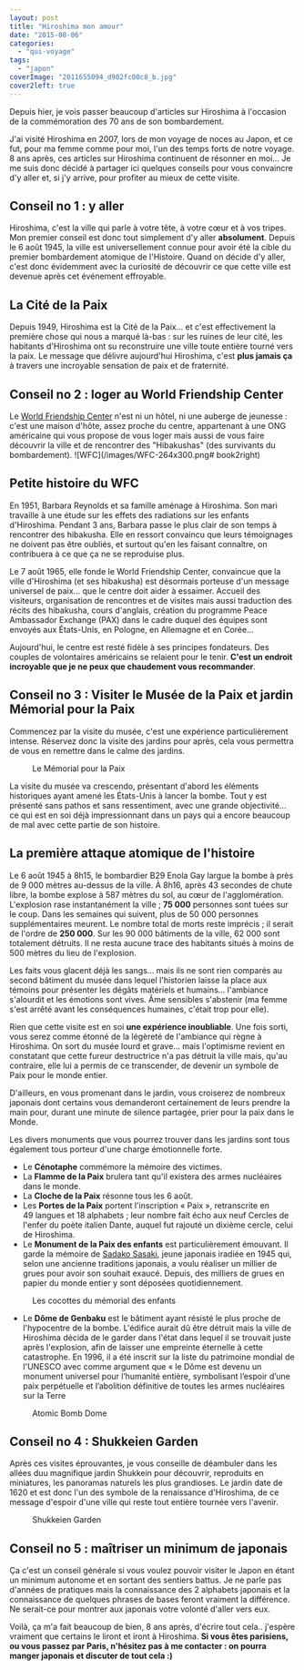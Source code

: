 ```yaml
---
layout: post
title: "Hiroshima mon amour"
date: "2015-08-06"
categories: 
  - "qui-voyage"
tags: 
  - "japon"
coverImage: "2011655094_d902fc00c8_b.jpg"
cover2left: true
---
```


Depuis hier, je vois passer beaucoup d'articles sur Hiroshima à l'occasion de la commémoration des 70 ans de son bombardement.

J'ai visité Hiroshima en 2007, lors de mon voyage de noces au Japon, et ce fut, pour ma femme comme pour moi, l'un des temps forts de notre voyage. 8 ans après, ces articles sur Hiroshima continuent de résonner en moi... Je me suis donc décidé à partager ici quelques conseils pour vous convaincre d'y aller et, si j'y arrive, pour profiter au mieux de cette visite.

## Conseil no 1 : y aller

Hiroshima, c'est la ville qui parle à votre tête, à votre cœur et à vos tripes. Mon premier conseil est donc tout simplement d'y aller **absolument**. Depuis le 6 août 1945, la ville est universellement connue pour avoir été la cible du premier bombardement atomique de l'Histoire. Quand on décide d'y aller, c'est donc évidemment avec la curiosité de découvrir ce que cette ville est devenue après cet événement effroyable.

## La Cité de la Paix

Depuis 1949, Hiroshima est la Cité de la Paix... et c'est effectivement la première chose qui nous a marqué là-bas : sur les ruines de leur cité, les habitants d'Hiroshima ont su reconstruire une ville toute entière tourné vers la paix. Le message que délivre aujourd'hui Hiroshima, c'est **plus jamais ça** à travers une incroyable sensation de paix et de fraternité.

## Conseil no 2 : loger au World Friendship Center

Le [World Friendship Center](http://homepage2.nifty.com/wfchiroshima/) n'est ni un hôtel, ni une auberge de jeunesse : c'est une maison d'hôte, assez proche du centre, appartenant à une ONG américaine qui vous propose de vous loger mais aussi de vous faire découvrir la ville et de rencontrer des "Hibakushas" (des survivants du bombardement). ![WFC](/images/WFC-264x300.png# book2right)

## Petite histoire du WFC

En 1951, Barbara Reynolds et sa famille aménage à Hiroshima. Son mari travaille à une étude sur les effets des radiations sur les enfants d'Hiroshima. Pendant 3 ans, Barbara passe le plus clair de son temps à rencontrer des hibakusha. Elle en ressort convaincu que leurs témoignages ne doivent pas être oubliés, et surtout qu'en les faisant connaître, on contribuera à ce que ça ne se reproduise plus.

Le 7 août 1965, elle fonde le World Friendship Center, convaincue que la ville d'Hiroshima (et ses hibakusha) est désormais porteuse d'un message universel de paix... que le centre doit aider à essaimer. Accueil des visiteurs, organisation de rencontres et de visites mais aussi traduction des récits des hibakusha, cours d'anglais, création du programme Peace Ambassador Exchange (PAX) dans le cadre duquel des équipes sont envoyés aux États-Unis, en Pologne, en Allemagne et en Corée...

Aujourd'hui, le centre est resté fidèle à ses principes fondateurs. Des couples de volontaires américains se relaient pour le tenir. **C'est un endroit incroyable que je ne peux que chaudement vous recommander**.

## Conseil no 3 : Visiter le Musée de la Paix et jardin Mémorial pour la Paix

Commencez par la visite du musée, c'est une expérience particulièrement intense. Réservez donc la visite des jardins pour après, cela vous permettra de vous en remettre dans le calme des jardins.

<figure style="width:800px">
	<img src="/images/2009742728_55800f1a0e_b.jpg" alt="">
	<figcaption>Le Mémorial pour la Paix</figcaption>
</figure>

La visite du musée va crescendo, présentant d'abord les éléments historiques ayant amené les États-Unis à lancer la bombe. Tout y est présenté sans pathos et sans ressentiment, avec une grande objectivité... ce qui est en soi déjà impressionnant dans un pays qui a encore beaucoup de mal avec cette partie de son histoire.

## La première attaque atomique de l'histoire

Le 6 août 1945 à 8h15, le bombardier B29 Enola Gay largue la bombe à près de 9 000 mètres au-dessus de la ville. À 8h16, après 43 secondes de chute libre, la bombe explose à 587 mètres du sol, au cœur de l'agglomération. L'explosion rase instantanément la ville ; **75 000** personnes sont tuées sur le coup. Dans les semaines qui suivent, plus de 50 000 personnes supplémentaires meurent. Le nombre total de morts reste imprécis ; il serait de l'ordre de **250 000**. Sur les 90 000 bâtiments de la ville, 62 000 sont totalement détruits. Il ne resta aucune trace des habitants situés à moins de 500 mètres du lieu de l'explosion.

Les faits vous glacent déjà les sangs... mais ils ne sont rien comparés au second bâtiment du musée dans lequel l'historien laisse la place aux témoins pour présenter les dégâts matériels et humains... l'ambiance s'alourdit et les émotions sont vives. Âme sensibles s'abstenir (ma femme s'est arrêté avant les conséquences humaines, c'était trop pour elle).

Rien que cette visite est en soi **une expérience inoubliable**. Une fois sorti, vous serez comme étonné de la légèreté de l'ambiance qui règne à Hiroshima. On sort du musée lourd et grave... mais l'optimisme revient en constatant que cette fureur destructrice n'a pas détruit la ville mais, qu'au contraire, elle lui a permis de ce transcender, de devenir un symbole de Paix pour le monde entier.

D'ailleurs, en vous promenant dans le jardin, vous croiserez de nombreux japonais dont certains vous demanderont certainement de leurs prendre la main pour, durant une minute de silence partagée, prier pour la paix dans le Monde.

Les divers monuments que vous pourrez trouver dans les jardins sont tous également tous porteur d'une charge émotionnelle forte.

- Le **Cénotaphe** commémore la mémoire des victimes.
- La **Flamme de la Paix** brulera tant qu'il existera des armes nucléaires dans le monde.
- La **Cloche de la Paix** résonne tous les 6 août.
- Les **Portes de la Paix** portent l'inscription « Paix », retranscrite en 49 langues et 18 alphabets ; leur nombre fait écho aux neuf Cercles de l'enfer du poète italien Dante, auquel fut rajouté un dixième cercle, celui de Hiroshima.
- Le **Monument de la Paix des enfants** est particulièrement émouvant. Il garde la mémoire de [Sadako Sasaki](https://fr.wikipedia.org/wiki/Sadako_Sasaki "Sadako Sasaki (nouvelle fenêtre)"), jeune japonais iradiée en 1945 qui, selon une ancienne traditions japonais, a voulu réaliser un millier de grues pour avoir son souhait exaucé. Depuis, des milliers de grues en papier du monde entier y sont déposées quotidiennement.

<figure style="width:800px">
	<img src="/images/2008924383_dd6a8ab4b0_b.jpg" alt="">
	<figcaption>Les cocottes du mémorial des enfants</figcaption>
</figure>

- Le **Dôme de Genbaku** est le bâtiment ayant résisté le plus proche de l'hypocentre de la bombe. L'édifice aurait dû être détruit mais la ville de Hiroshima décida de le garder dans l'état dans lequel il se trouvait juste après l'explosion, afin de laisser une empreinte éternelle à cette catastrophe. En 1996, il a été inscrit sur la liste du patrimoine mondial de l'UNESCO avec comme argument que « le Dôme est devenu un monument universel pour l’humanité entière, symbolisant l’espoir d’une paix perpétuelle et l’abolition définitive de toutes les armes nucléaires sur la Terre

<figure style="width:800px">
	<img src="/images/2009697626_85da81a5a1_b.jpg" alt="">
	<figcaption>Atomic Bomb Dome</figcaption>
</figure>

## Conseil no 4 : Shukkeien Garden

Après ces visites éprouvantes, je vous conseille de déambuler dans les allées duu magnifique jardin Shukkein pour découvrir, reproduits en miniatures, les panoramas naturels les plus grandioses. Le jardin date de 1620 et est donc l'un des symbole de la renaissance d'Hiroshima, de ce message d'espoir d'une ville qui reste tout entière tournée vers l'avenir.

<figure style="width:800px">
	<img src="/images/2009829902_a6424abf79_b.jpg" alt="">
	<figcaption>Shukkeien Garden</figcaption>
</figure>

## Conseil no 5 : maîtriser un minimum de japonais

Ça c'est un conseil générale si vous voulez pouvoir visiter le Japon en étant un minimum autonome et en sortant des sentiers battus. Je ne parle pas d'années de pratiques mais la connaissance des 2 alphabets japonais et la connaissance de quelques phrases de bases feront vraiment la différence. Ne serait-ce pour montrer aux japonais votre volonté d'aller vers eux.

Voilà, ça m'a fait beaucoup de bien, 8 ans après, d'écrire tout cela.. j'espère vraiment que certains le liront et iront à Hiroshima. **Si vous êtes parisiens, ou vous passez par Paris, n'hésitez pas à me contacter : on pourra manger japonais et discuter de tout cela :)**
